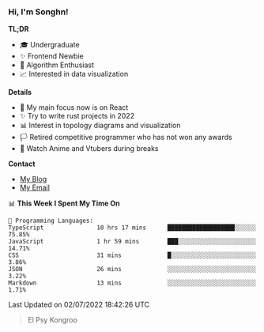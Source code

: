 ### Hi, I'm Songhn!

**TL;DR**

- 🎓 Undergraduate
- ✨ Frontend Newbie
- 🎈 Algorithm Enthusiast
- 📈 Interested in data visualization

**Details**

- 🎯 My main focus now is on React
- ✨ Try to write rust projects in 2022
- 📊 Interest in topology diagrams and visualization
- 🏳️ Retired competitive programmer who has not won any awards
- 🍵 Watch Anime and Vtubers during breaks

**Contact**
- [My Blog](https://blog.songhn.com)
- [My Email](mailto:songhn233@gmail.com)

<!--START_SECTION:waka-->
📊 **This Week I Spent My Time On** 

```text
💬 Programming Languages: 
TypeScript               10 hrs 17 mins      ███████████████████░░░░░░   75.85% 
JavaScript               1 hr 59 mins        ███░░░░░░░░░░░░░░░░░░░░░░   14.71% 
CSS                      31 mins             █░░░░░░░░░░░░░░░░░░░░░░░░   3.86% 
JSON                     26 mins             ░░░░░░░░░░░░░░░░░░░░░░░░░   3.22% 
Markdown                 13 mins             ░░░░░░░░░░░░░░░░░░░░░░░░░   1.71%

```


 Last Updated on 02/07/2022 18:42:26 UTC
<!--END_SECTION:waka-->

> El Psy Kongroo
